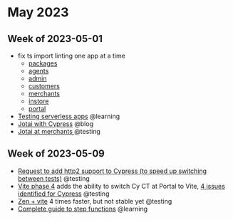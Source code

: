 # May 2023

## Week of 2023-05-01 

- fix ts import linting one app at a time 
  - [packages](https://github.com/helloextend/client/pull/6238)
  - [agents](https://github.com/helloextend/client/pull/6240)
  - [admin](https://github.com/helloextend/client/pull/6241)
  - [customers](https://github.com/helloextend/client/pull/6242)
  - [merchants](https://github.com/helloextend/client/pull/6243)
  - [instore](https://github.com/helloextend/client/pull/6244)
  - [portal](https://github.com/helloextend/client/pull/6247)
- [Testing serverless apps](https://github.com/muratkeremozcan/books/tree/master/aws/Testing-serverless-apps) @learning
- [Jotai with Cypress](https://www.youtube.com/watch?v=HY_w3Nyixvc) @blog
- [Jotai at merchants ](https://github.com/helloextend/client/pull/6283)@testing

## Week of 2023-05-09 

- [Request to add http2 support to Cypress (to speed up switching between tests)](https://github.com/cypress-io/cypress/issues/26698)  @testing
- [Vite phase 4](https://github.com/helloextend/client/pull/6302)  adds the ability to switch Cy CT at Portal to Vite, [4 issues identified for Cypress](https://helloextend.atlassian.net/browse/DEVXTEST-1849) @testing
- [Zen + vite](https://github.com/helloextend/client/pull/6320) 4 times faster, but not stable yet @testing
- [Complete guide to step functions](https://github.com/muratkeremozcan/books/tree/master/aws/Complete-Guide-To-Step-Functions) @learning



